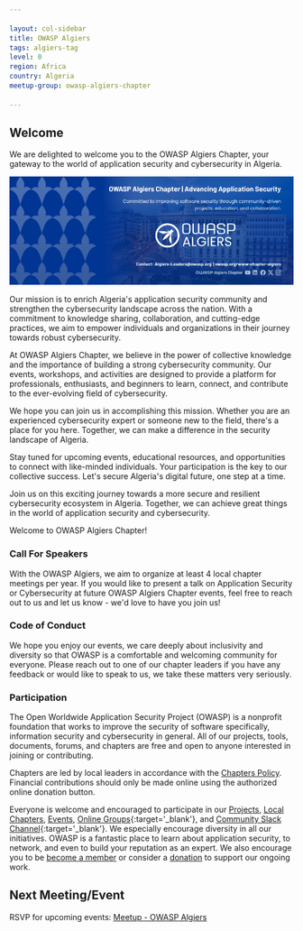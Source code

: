 ```yaml
---

layout: col-sidebar
title: OWASP Algiers
tags: algiers-tag
level: 0
region: Africa
country: Algeria
meetup-group: owasp-algiers-chapter

---
```


## Welcome

We are delighted to welcome you to the OWASP Algiers Chapter, your gateway to the world of application security and cybersecurity in Algeria.

![LOGO](assets/images/Cover.png)

Our mission is to enrich Algeria's application security community and strengthen the cybersecurity landscape across the nation. With a commitment to knowledge sharing, collaboration, and cutting-edge practices, we aim to empower individuals and organizations in their journey towards robust cybersecurity.

At OWASP Algiers Chapter, we believe in the power of collective knowledge and the importance of building a strong cybersecurity community. Our events, workshops, and activities are designed to provide a platform for professionals, enthusiasts, and beginners to learn, connect, and contribute to the ever-evolving field of cybersecurity.

We hope you can join us in accomplishing this mission. Whether you are an experienced cybersecurity expert or someone new to the field, there's a place for you here. Together, we can make a difference in the security landscape of Algeria.

Stay tuned for upcoming events, educational resources, and opportunities to connect with like-minded individuals. Your participation is the key to our collective success. Let's secure Algeria's digital future, one step at a time.

Join us on this exciting journey towards a more secure and resilient cybersecurity ecosystem in Algeria. Together, we can achieve great things in the world of application security and cybersecurity.

Welcome to OWASP Algiers Chapter!

### Call For Speakers

With the OWASP Algiers, we aim to organize at least 4 local chapter meetings per year. If you would like to present a talk on Application Security or Cybersecurity at future OWASP Algiers Chapter events, feel free to reach out to us and let us know - we'd love to have you join us!

### Code of Conduct

We hope you enjoy our events, we care deeply about inclusivity and diversity so that OWASP is a comfortable and welcoming community for everyone. Please reach out to one of our chapter leaders if you have any feedback or would like to speak to us, we take these matters very seriously.

### Participation
The Open Worldwide Application Security Project (OWASP) is a nonprofit foundation that works to improve the security of software specifically, information security and cybersecurity in general. All of our projects, tools, documents, forums, and chapters are free and open to anyone interested in joining or contributing.

Chapters are led by local leaders in accordance with the [Chapters Policy](/www-policy/operational/chapters). Financial contributions should only be made online using the authorized online donation button. 

Everyone is welcome and encouraged to participate in our [Projects](/projects/), [Local Chapters](/chapters/), [Events](/events/), [Online Groups](https://groups.google.com/a/owasp.com/){:target='_blank'}, and [Community Slack Channel](https://owasp.slack.com/){:target='_blank'}. We especially encourage diversity in all our initiatives. OWASP is a fantastic place to learn about application security, to network, and even to build your reputation as an expert. We also encourage you to be [become a member](/membership/) or consider a [donation](/donate/) to support our ongoing work.

Next Meeting/Event <!-- You should keep this section as it will populate your meetup events -->
---------------------
RSVP for upcoming events: [Meetup - OWASP Algiers](https://www.meetup.com/owasp-algiers-chapter/)
